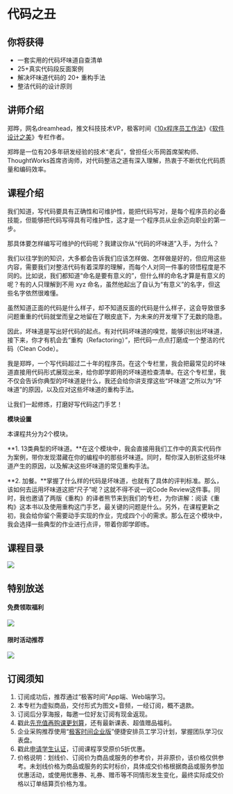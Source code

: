 # 代码之丑

## 你将获得

*   一套实用的代码坏味道自查清单
*   25+真实代码段反面案例
*   解决坏味道代码的 20+ 重构手法
*   整洁代码的设计原则

  

## 讲师介绍

郑晔，网名dreamhead，推文科技技术VP，极客时间《[10x程序员工作法](https://time.geekbang.org/column/intro/100022301)》《[软件设计之美](https://time.geekbang.org/column/intro/100052601)》专栏作者。

郑晔是一位有20多年研发经验的技术“老兵”，曾担任火币网首席架构师、ThoughtWorks首席咨询师，对代码整洁之道有深入理解，热衷于不断优化代码质量和编码效率。

  

## 课程介绍

我们知道，写代码要具有正确性和可维护性，能把代码写对，是每个程序员的必备技能，但能够把代码写得具有可维护性，这才是一个程序员从业余迈向职业的第一步。

那具体要怎样编写可维护的代码呢？我建议你从“代码的坏味道”入手，为什么？

我们以往学到的知识，大多都会告诉我们应该怎样做、怎样做是好的，但应用这些内容，需要我们对整洁代码有着深厚的理解，而每个人对同一件事的领悟程度是不同的。比如说，我们都知道“命名是要有意义的”，但什么样的命名才算是有意义的呢？有的人只理解到不用 xyz 命名，虽然他起出了自认为“有意义”的名字，但这些名字依然很难懂。

虽然知道正面的代码是什么样子，却不知道反面的代码是什么样子，这会导致很多问题重重的代码就堂而皇之地留在了眼皮底下，为未来的开发埋下了无数的隐患。

因此，坏味道是写出好代码的起点。有对代码坏味道的嗅觉，能够识别出坏味道，接下来，你才有机会去“重构（Refactoring）”，把代码一点点打磨成一个整洁的代码（Clean Code）。

我是郑晔，一个写代码超过二十年的程序员。在这个专栏里，我会把最常见的坏味道直接用代码形式展现出来，给你即学即用的坏味道检查清单。在这个专栏里，我不仅会告诉你典型的坏味道是什么，我还会给你讲支撑这些“坏味道”之所以为“坏味道”的原因，以及应对这些坏味道的重构手法。

让我们一起修炼，打磨好写代码这门手艺！

**模块设置**

本课程共分为2个模块。

**1\. 13类典型的坏味道。**在这个模块中，我会直接用我们工作中的真实代码作为案例，带你发现潜藏在你的编程中的那些坏味道。同时，帮你深入剖析这些坏味道产生的原因，以及解决这些坏味道的常见重构手法。

**2\. 加餐。**掌握了什么样的代码是坏味道，也就有了具体的评判标准。那么，该如何去运用坏味道这把“尺子”呢？这就不得不说一说Code Review这件事。同时，我也邀请了两版《重构》的译者熊节来到我们的专栏，为你讲解：阅读《重构》这本书以及使用重构这门手艺，最关键的问题是什么。另外，在课程更新之初，我会给你留个需要动手实现的作业，完成四个小的需求。那么在这个模块中，我会选择一些典型的作业进行点评，带着你即学即练。

  

## 课程目录

![](https://static001.geekbang.org/resource/image/1f/y3/1f5f797e75bce5a20af74904cyy7eyy3.jpg)

  

## 特别放送

#### 免费领取福利

[![](https://static001.geekbang.org/resource/image/69/dc/69c52d08278a2164dc5b061ba342a5dc.jpg?wh=960x301)](https://time.geekbang.org/article/427012)

  

#### 限时活动推荐

[![](https://static001.geekbang.org/resource/image/67/a0/6720f5d50b4b38abbf867facdef728a0.png?wh=1035x360)](https://shop18793264.m.youzan.com/wscgoods/detail/2fmoej9krasag5p?dc_ps=2913145716543073286.200001)

  

## 订阅须知

1.  订阅成功后，推荐通过“极客时间”App端、Web端学习。
2.  本专栏为虚拟商品，交付形式为图文+音频，一经订阅，概不退款。
3.  订阅后分享海报，每邀一位好友订阅有现金返现。
4.  戳此[先充值再购课更划算](https://shop18793264.m.youzan.com/wscgoods/detail/2fmoej9krasag5p?scan=1&activity=none&from=kdt&qr=directgoods_1541158976&shopAutoEnter=1)，还有最新课表、超值赠品福利。
5.  企业采购推荐使用“[极客时间企业版](https://b.geekbang.org/?utm_source=geektime&utm_medium=columnintro&utm_campaign=newregister&gk_source=2021020901_gkcolumnintro_newregister)”便捷安排员工学习计划，掌握团队学习仪表盘。
6.  戳此[申请学生认证](https://promo.geekbang.org/activity/student-certificate?utm_source=geektime&utm_medium=caidanlan1)，订阅课程享受原价5折优惠。
7.  价格说明：划线价、订阅价为商品或服务的参考价，并非原价，该价格仅供参考。未划线价格为商品或服务的实时标价，具体成交价格根据商品或服务参加优惠活动，或使用优惠券、礼券、赠币等不同情形发生变化，最终实际成交价格以订单结算页价格为准。
